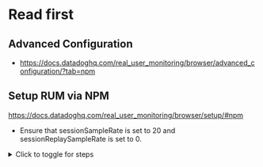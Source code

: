 # Read first
## Advanced Configuration
- https://docs.datadoghq.com/real_user_monitoring/browser/advanced_configuration/?tab=npm
## Setup RUM via NPM

https://docs.datadoghq.com/real_user_monitoring/browser/setup/#npm

- Ensure that sessionSampleRate is set to 20 and sessionReplaySampleRate is set to 0.

<details>
<summary>Click to toggle for steps</summary>
```
import { datadogRum } from '@datadog/browser-rum'

datadogRum.init({
  applicationId: '<DATADOG_APPLICATION_ID>',
  clientToken: '<DATADOG_CLIENT_TOKEN>',
  // `site` refers to the Datadog site parameter of your organization
  // see https://docs.datadoghq.com/getting_started/site/
  site: '<DATADOG_SITE>',
  //  service: 'my-web-application',
  //  env: 'production',
  //  version: '1.0.0',
  sessionSampleRate: 20,
  sessionReplaySampleRate: 0,
  trackResources: true,
  trackLongTasks: true,
  trackUserInteractions: true,
  enablePrivacyForActionName: true,
});
```
</details>



